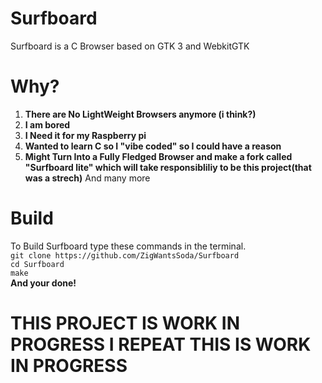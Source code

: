 # Surfboard
Surfboard is a C Browser based on GTK 3 and WebkitGTK
# Why?
1. **There are No LightWeight Browsers anymore (i think?)**
2. **I am bored**
3. **I Need it for my Raspberry pi**
4. **Wanted to learn C so I "vibe coded" so I could have a reason**
5. **Might Turn Into a Fully Fledged Browser and make a fork called "Surfboard lite" which will take responsibliliy to be this project(that was a strech)**
And many more
# Build


To Build Surfboard type these commands in the terminal.<br>
`git clone https://github.com/ZigWantsSoda/Surfboard` <br>
`cd Surfboard`<br>
`make`<br>
**And your done!**



# THIS PROJECT IS WORK IN PROGRESS I REPEAT THIS IS WORK IN PROGRESS

